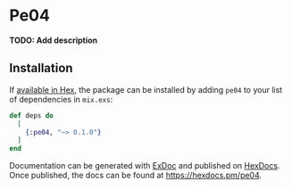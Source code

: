 # Pe04

**TODO: Add description**

## Installation

If [available in Hex](https://hex.pm/docs/publish), the package can be installed
by adding `pe04` to your list of dependencies in `mix.exs`:

```elixir
def deps do
  [
    {:pe04, "~> 0.1.0"}
  ]
end
```

Documentation can be generated with [ExDoc](https://github.com/elixir-lang/ex_doc)
and published on [HexDocs](https://hexdocs.pm). Once published, the docs can
be found at <https://hexdocs.pm/pe04>.

